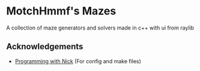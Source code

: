 # MotchHmmf's Mazes

A collection of maze generators and solvers made in c++ with ui from raylib

## Acknowledgements

- [Programming with Nick](https://www.youtube.com/channel/UC3ivOTE5EgpmF2DHLBmWIWg) (For config and make files)
